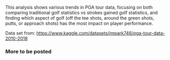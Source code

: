 This analysis shows various trends in PGA tour data, focusing on both comparing traditional golf statistics vs strokes gained golf statistics, and finding which aspect of golf (off the tee shots, around the green shots, putts, or approach shots) has the most impact on player performance.

Data set from:
https://www.kaggle.com/datasets/jmpark746/pga-tour-data-2010-2018

### More to be posted
